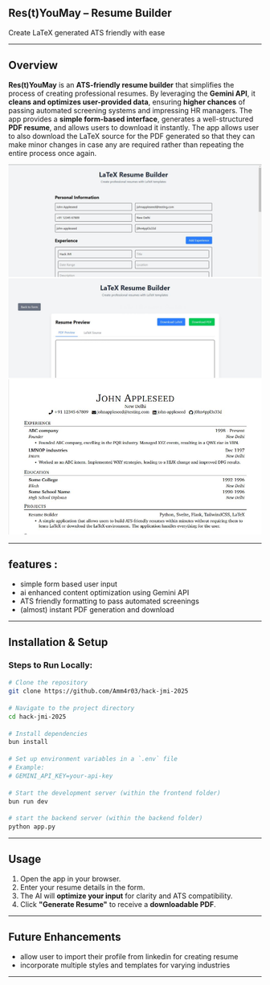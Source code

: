 ## **Res(t)YouMay – Resume Builder**  
Create LaTeX generated ATS friendly with ease

---

## Overview
**Res(t)YouMay** is an **ATS-friendly resume builder** that simplifies the process of creating professional resumes. By leveraging the **Gemini API**, it **cleans and optimizes user-provided data**, ensuring **higher chances** of passing automated screening systems and impressing HR managers. The app provides a **simple form-based interface**, generates a well-structured **PDF resume**, and allows users to download it instantly. The app allows user to also download the LaTeX source for the PDF generated so that they can make minor changes in case any are required rather than repeating the entire process once again.

![demo](demo/form_1.jpg)
![demo](demo/preview.jpg)
![demo](demo/resume_generated.jpg)

---

## features :
- simple form based user input
- ai enhanced content optimization using Gemini API
- ATS friendly formatting to pass automated screenings
- (almost) instant PDF generation and download 

---

## **Installation & Setup**  

### **Steps to Run Locally:**  
```sh
# Clone the repository
git clone https://github.com/Amm4r03/hack-jmi-2025

# Navigate to the project directory
cd hack-jmi-2025

# Install dependencies
bun install

# Set up environment variables in a `.env` file
# Example:
# GEMINI_API_KEY=your-api-key

# Start the development server (within the frontend folder)
bun run dev

# start the backend server (within the backend folder)
python app.py

```

---

## **Usage**  
1. Open the app in your browser.  
2. Enter your resume details in the form.  
3. The AI will **optimize your input** for clarity and ATS compatibility.  
4. Click **"Generate Resume"** to receive a **downloadable PDF**.  

---

## **Future Enhancements**  
- allow user to import their profile from linkedin for creating resume
- incorporate multiple styles and templates for varying industries

---
